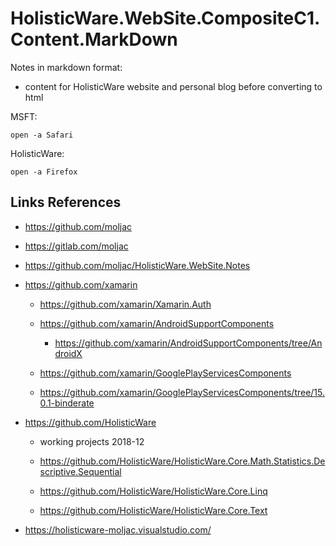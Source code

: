 # HolisticWare.WebSite.CompositeC1.Content.MarkDown

Notes in markdown format:

*   content for HolisticWare website and personal blog before converting to html


MSFT:

```
open -a Safari
```

HolisticWare:

```
open -a Firefox
```

## Links References


*   https://github.com/moljac

*   https://gitlab.com/moljac

*   https://github.com/moljac/HolisticWare.WebSite.Notes

*   https://github.com/xamarin

    *	https://github.com/xamarin/Xamarin.Auth

    *   https://github.com/xamarin/AndroidSupportComponents

        *    https://github.com/xamarin/AndroidSupportComponents/tree/AndroidX

    *   https://github.com/xamarin/GooglePlayServicesComponents

	*    https://github.com/xamarin/GooglePlayServicesComponents/tree/15.0.1-binderate

*   https://github.com/HolisticWare

    *   working projects 2018-12

	*   https://github.com/HolisticWare/HolisticWare.Core.Math.Statistics.Descriptive.Sequential

	*   https://github.com/HolisticWare/HolisticWare.Core.Linq

	*   https://github.com/HolisticWare/HolisticWare.Core.Text

*   https://holisticware-moljac.visualstudio.com/